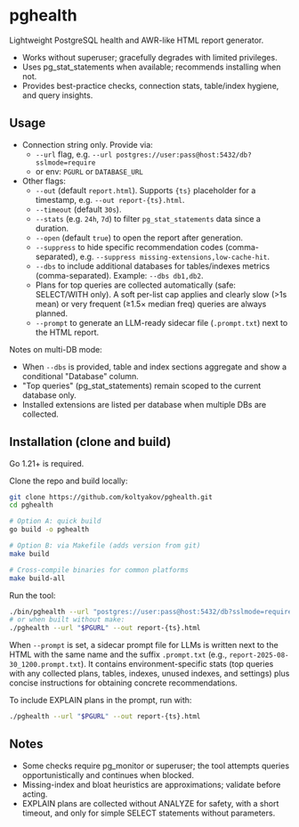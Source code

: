 # pghealth

Lightweight PostgreSQL health and AWR-like HTML report generator.

- Works without superuser; gracefully degrades with limited privileges.
- Uses pg_stat_statements when available; recommends installing when not.
- Provides best-practice checks, connection stats, table/index hygiene, and query insights.

## Usage

- Connection string only. Provide via:
  - `--url` flag, e.g. `--url postgres://user:pass@host:5432/db?sslmode=require`
  - or env: `PGURL` or `DATABASE_URL`
- Other flags:
  - `--out` (default `report.html`). Supports `{ts}` placeholder for a timestamp, e.g. `--out report-{ts}.html`.
  - `--timeout` (default `30s`).
  - `--stats` (e.g. `24h`, `7d`) to filter `pg_stat_statements` data since a duration.
  - `--open` (default `true`) to open the report after generation.
  - `--suppress` to hide specific recommendation codes (comma-separated), e.g. `--suppress missing-extensions,low-cache-hit`.
  - `--dbs` to include additional databases for tables/indexes metrics (comma-separated). Example: `--dbs db1,db2`.
  - Plans for top queries are collected automatically (safe: SELECT/WITH only). A soft per-list cap applies and clearly slow (>1s mean) or very frequent (≥1.5× median freq) queries are always planned.
  - `--prompt` to generate an LLM-ready sidecar file (`.prompt.txt`) next to the HTML report.

Notes on multi-DB mode:
- When `--dbs` is provided, table and index sections aggregate and show a conditional "Database" column.
- "Top queries" (pg_stat_statements) remain scoped to the current database only.
- Installed extensions are listed per database when multiple DBs are collected.

## Installation (clone and build)

Go 1.21+ is required.

Clone the repo and build locally:

```sh
git clone https://github.com/koltyakov/pghealth.git
cd pghealth

# Option A: quick build
go build -o pghealth

# Option B: via Makefile (adds version from git)
make build

# Cross-compile binaries for common platforms
make build-all
```

Run the tool:

```sh
./bin/pghealth --url "postgres://user:pass@host:5432/db?sslmode=require" --out report-{ts}.html
# or when built without make:
./pghealth --url "$PGURL" --out report-{ts}.html
```

When `--prompt` is set, a sidecar prompt file for LLMs is written next to the HTML with the same name and the suffix `.prompt.txt` (e.g., `report-2025-08-30_1200.prompt.txt`). It contains environment-specific stats (top queries with any collected plans, tables, indexes, unused indexes, and settings) plus concise instructions for obtaining concrete recommendations.

To include EXPLAIN plans in the prompt, run with:

```sh
./pghealth --url "$PGURL" --out report-{ts}.html
```

## Notes

- Some checks require pg_monitor or superuser; the tool attempts queries opportunistically and continues when blocked.
- Missing-index and bloat heuristics are approximations; validate before acting.
- EXPLAIN plans are collected without ANALYZE for safety, with a short timeout, and only for simple SELECT statements without parameters.
